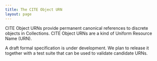 ```yaml
---
title: The CITE Object URN
layout: page
---
```


CITE Object URNs provide permanent canonical references to discrete objects in Collections. CITE Object URNs are a kind of Uniform Resource Name (URN).


A draft formal specification is under development.  We plan to release it together with a test suite that can be used to validate candidate URNs.



